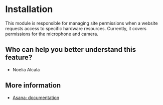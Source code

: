 # Installation
This module is responsible for managing site permissions when a website requests access to specific hardware resources. 
Currently, it covers permissions for the microphone and camera.

## Who can help you better understand this feature?
- Noelia Alcala

## More information
- [Asana: documentation](https://app.asana.com/0/72649045549333/1202390981544269/f)